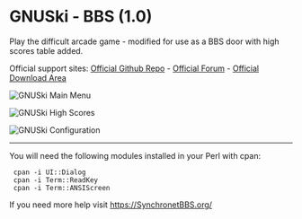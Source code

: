 # GNUSki - BBS (1.0)
Play the difficult arcade game - modified for use as a BBS door with high scores table added.

Official support sites: [Official Github Repo](https://github.com/fstltna/GNUSki-BBS) - [Official Forum](https://synchronetbbs.org/index.php/forum/gnuski)  - [Official Download Area](https://synchronetbbs.org/index.php/downloads/category/3-doors)

![GNUSki Main Menu](https://synchronetbbs.org/GNUSki/GNUSki_MainMenu.png) 

![GNUSki High Scores](https://synchronetbbs.org/GNUSki/GNUSki_Scores.png) 

![GNUSki Configuration](https://synchronetbbs.org/GNUSki/GNUSki_Setup.png) 

---

You will need the following modules installed in your Perl with cpan:

     cpan -i UI::Dialog
     cpan -i Term::ReadKey
     cpan -i Term::ANSIScreen

If you need more help visit https://SynchronetBBS.org/
